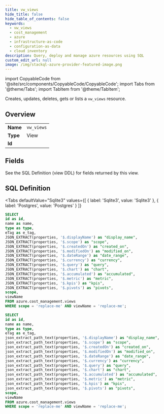 ```yaml
--- 
title: vw_views
hide_title: false
hide_table_of_contents: false
keywords:
  - vw_views
  - cost_management
  - azure
  - infrastructure-as-code
  - configuration-as-data
  - cloud inventory
description: Query, deploy and manage azure resources using SQL
custom_edit_url: null
image: /img/stackql-azure-provider-featured-image.png
---
```


import CopyableCode from '@site/src/components/CopyableCode/CopyableCode';
import Tabs from '@theme/Tabs';
import TabItem from '@theme/TabItem';

Creates, updates, deletes, gets or lists a <code>vw_views</code> resource.

## Overview
<table><tbody>
<tr><td><b>Name</b></td><td><code>vw_views</code></td></tr>
<tr><td><b>Type</b></td><td>View</td></tr>
<tr><td><b>Id</b></td><td><CopyableCode code="azure.cost_management.vw_views" /></td></tr>
</tbody></table>

## Fields

See the SQL Definition (view DDL) for fields returned by this view.

## SQL Definition

<Tabs
defaultValue="Sqlite3"
values={[
{ label: 'Sqlite3', value: 'Sqlite3' },
{ label: 'Postgres', value: 'Postgres' }
]}
>
<TabItem value="Sqlite3">

```sql
SELECT
id as id,
name as name,
type as type,
eTag as e_tag,
JSON_EXTRACT(properties, '$.displayName') as "display_name",
JSON_EXTRACT(properties, '$.scope') as "scope",
JSON_EXTRACT(properties, '$.createdOn') as "created_on",
JSON_EXTRACT(properties, '$.modifiedOn') as "modified_on",
JSON_EXTRACT(properties, '$.dateRange') as "date_range",
JSON_EXTRACT(properties, '$.currency') as "currency",
JSON_EXTRACT(properties, '$.query') as "query",
JSON_EXTRACT(properties, '$.chart') as "chart",
JSON_EXTRACT(properties, '$.accumulated') as "accumulated",
JSON_EXTRACT(properties, '$.metric') as "metric",
JSON_EXTRACT(properties, '$.kpis') as "kpis",
JSON_EXTRACT(properties, '$.pivots') as "pivots",
scope,
viewName
FROM azure.cost_management.views
WHERE scope = 'replace-me' AND viewName = 'replace-me';
```

</TabItem>
<TabItem value="Postgres">

```sql
SELECT
id as id,
name as name,
type as type,
eTag as e_tag,
json_extract_path_text(properties, '$.displayName') as "display_name",
json_extract_path_text(properties, '$.scope') as "scope",
json_extract_path_text(properties, '$.createdOn') as "created_on",
json_extract_path_text(properties, '$.modifiedOn') as "modified_on",
json_extract_path_text(properties, '$.dateRange') as "date_range",
json_extract_path_text(properties, '$.currency') as "currency",
json_extract_path_text(properties, '$.query') as "query",
json_extract_path_text(properties, '$.chart') as "chart",
json_extract_path_text(properties, '$.accumulated') as "accumulated",
json_extract_path_text(properties, '$.metric') as "metric",
json_extract_path_text(properties, '$.kpis') as "kpis",
json_extract_path_text(properties, '$.pivots') as "pivots",
scope,
viewName
FROM azure.cost_management.views
WHERE scope = 'replace-me' AND viewName = 'replace-me';
```

</TabItem>
</Tabs>
